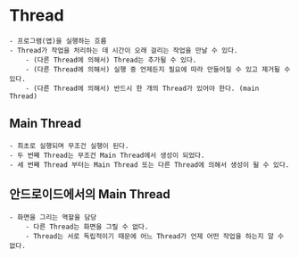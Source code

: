 # Thread
    - 프로그램(앱)을 실행하는 흐름
    - Thread가 작업을 처리하는 데 시간이 오래 걸리는 작업을 만날 수 있다.
        - (다른 Thread에 의해서) Thread는 추가될 수 있다.
        - (다른 Thread에 의해서) 실행 중 언제든지 필요에 따라 만들어질 수 있고 제거될 수 있다.
        - (다른 Thread에 의해서) 반드시 한 개의 Thread가 있어야 한다. (main Thread)

## Main Thread
    - 최초로 실행되며 무조건 실행이 된다.
    - 두 번째 Thread는 무조건 Main Thread에서 생성이 되었다.
    - 세 번째 Thread 부터는 Main Thread 또는 다른 Thread에 의해서 생성이 될 수 있다.

## 안드로이드에서의 Main Thread
    - 화면을 그리는 역할을 담당
        - 다른 Thread는 화면을 그릴 수 없다.
        - Thread는 서로 독립적이기 때문에 어느 Thread가 언제 어떤 작업을 하는지 알 수 없다.